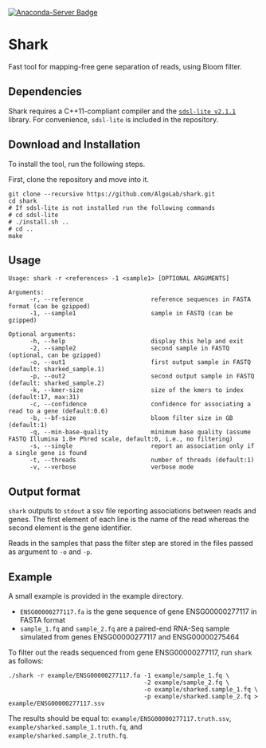 [![Anaconda-Server Badge](https://anaconda.org/bioconda/shark/badges/installer/conda.svg)](https://conda.anaconda.org/bioconda)

# Shark
Fast tool for mapping-free gene separation of reads, using Bloom filter.

## Dependencies

Shark requires a C++11-compliant compiler and the [`sdsl-lite v2.1.1`](https://github.com/simongog/sdsl-lite/tree/v2.1.1) library.
For convenience, `sdsl-lite` is included in the repository.

## Download and Installation
To install the tool, run the following steps.

First, clone the repository and move into it.
```shell
git clone --recursive https://github.com/AlgoLab/shark.git
cd shark
# If sdsl-lite is not installed run the following commands
# cd sdsl-lite
# ./install.sh ..
# cd ..
make
```

## Usage
```
Usage: shark -r <references> -1 <sample1> [OPTIONAL ARGUMENTS]

Arguments:
      -r, --reference                   reference sequences in FASTA format (can be gzipped)
      -1, --sample1                     sample in FASTQ (can be gzipped)

Optional arguments:
      -h, --help                        display this help and exit
      -2, --sample2                     second sample in FASTQ (optional, can be gzipped)
      -o, --out1                        first output sample in FASTQ (default: sharked_sample.1)
      -p, --out2                        second output sample in FASTQ (default: sharked_sample.2)
      -k, --kmer-size                   size of the kmers to index (default:17, max:31)
      -c, --confidence                  confidence for associating a read to a gene (default:0.6)
      -b, --bf-size                     bloom filter size in GB (default:1)
      -q, --min-base-quality            minimum base quality (assume FASTQ Illumina 1.8+ Phred scale, default:0, i.e., no filtering)
      -s, --single                      report an association only if a single gene is found
      -t, --threads                     number of threads (default:1)
      -v, --verbose                     verbose mode
```

## Output format

`shark` outputs to `stdout` a ssv file reporting associations between reads and genes.
The first element of each line is the name of the read whereas the second element is the gene identifier.

Reads in the samples that pass the filter step are stored in the files passed as argument to `-o` and `-p`.

## Example

A small example is provided in the example directory.
* `ENSG00000277117.fa` is the gene sequence of gene ENSG00000277117 in FASTA format
* `sample_1.fq` and `sample_2.fq` are a paired-end RNA-Seq sample simulated from genes ENSG00000277117 and ENSG00000275464

To filter out the reads sequenced from gene ENSG00000277117, run `shark` as follows:

```
./shark -r example/ENSG00000277117.fa -1 example/sample_1.fq \
                                      -2 example/sample_2.fq \
                                      -o example/sharked.sample_1.fq \
                                      -p example/sharked.sample_2.fq > example/ENSG00000277117.ssv
```

The results should be equal to: `example/ENSG00000277117.truth.ssv`, `example/sharked.sample_1.truth.fq`, and  `example/sharked.sample_2.truth.fq`.
